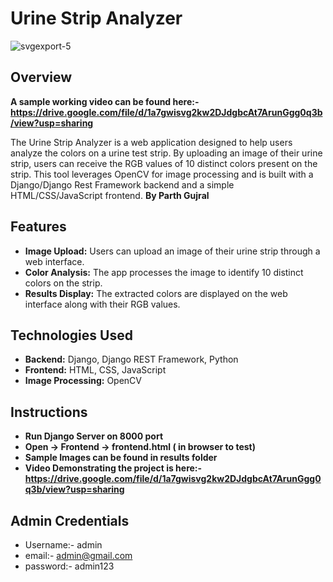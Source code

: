 # Urine Strip Analyzer
![svgexport-5](https://github.com/Pggeeks/alemeno-test/assets/82941619/77e87bfe-88ef-4a20-82c4-4d26bbbb54a4)

## Overview
**A sample working video can be found here:- https://drive.google.com/file/d/1a7gwisvg2kw2DJdgbcAt7ArunGgg0q3b/view?usp=sharing**

The Urine Strip Analyzer is a web application designed to help users analyze the colors on a urine test strip. By uploading an image of their urine strip, users can receive the RGB values of 10 distinct colors present on the strip. This tool leverages OpenCV for image processing and is built with a Django/Django Rest Framework backend and a simple HTML/CSS/JavaScript frontend.
**By Parth Gujral**
## Features

- **Image Upload:** Users can upload an image of their urine strip through a web interface.
- **Color Analysis:** The app processes the image to identify 10 distinct colors on the strip.
- **Results Display:** The extracted colors are displayed on the web interface along with their RGB values.

## Technologies Used

- **Backend:** Django, Django REST Framework, Python
- **Frontend:** HTML, CSS, JavaScript
- **Image Processing:** OpenCV

## Instructions
- **Run Django Server on 8000 port**
- **Open -> Frontend -> frontend.html ( in browser to test)**
- **Sample Images can be found in results folder**
- **Video Demonstrating the project is here:- https://drive.google.com/file/d/1a7gwisvg2kw2DJdgbcAt7ArunGgg0q3b/view?usp=sharing**
## Admin Credentials
- Username:- admin
- email:- admin@gmail.com
- password:- admin123

